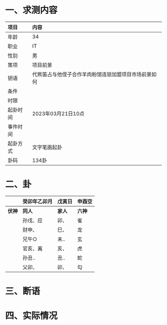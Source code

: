 # 一、求测内容
|项目|内容|
|:-|:-|
|年龄|34|
|职业|IT|
|性别|男|
|策项|项目前景|
|钥语|代熊笛占与他侄子合作羊肉粉馆连锁加盟项目市场前景如何|
|条件||
|时限||
|起卦时间|2023年03月21日10点|
|事件时间||
|起卦方式|文字笔画起卦|
|卦码|134卦|

# 二、卦
||癸卯年乙卯月|戊寅日|申酉空|
|:-|:-|:-|:-|
|**伏神**|**同人**|**家人**|**六神**|
||孙戌、应|卯、|雀|
||财申、|巳、|龙|
||兄午○|未..|玄|
||官亥、离|亥、|虎|
||孙丑..|丑..|蛇|
||父卯、|卯、|勾|


# 三、断语

# 四、实际情况